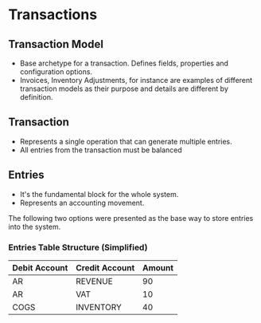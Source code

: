 # Transactions

## Transaction Model
* Base archetype for a transaction. Defines fields, properties and configuration options. 
* Invoices, Inventory Adjustments, for instance are examples of different transaction models as their purpose and details are different by definition.

## Transaction
* Represents a single operation that can generate multiple entries.
* All entries from the transaction must be balanced

## Entries
* It's the fundamental block for the whole system.
* Represents an accounting movement.

The following two options were presented as the base way to store entries into the system.

### Entries Table Structure (Simplified)

| Debit Account | Credit Account | Amount |
|---|---|---|
| AR | REVENUE | 90 |
| AR | VAT | 10 |
| COGS | INVENTORY | 40 |